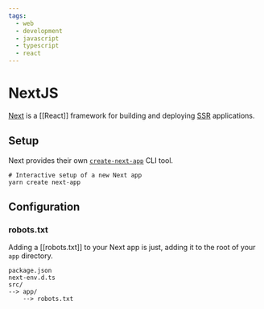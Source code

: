 ```yaml
---
tags:
  - web
  - development
  - javascript
  - typescript
  - react
---
```


# NextJS

[Next](https://nextjs.org/) is a [[React]] framework for building and deploying [SSR](Web%20Terminology#SSR) applications.

## Setup

Next provides their own [`create-next-app`](https://nextjs.org/docs/pages/api-reference/create-next-app) CLI tool.
```shell
# Interactive setup of a new Next app
yarn create next-app
```

## Configuration

### robots.txt

Adding a [[robots.txt]] to your Next app is just, adding it to the root of your `app` directory.

```
package.json
next-env.d.ts
src/
--> app/
    --> robots.txt
```